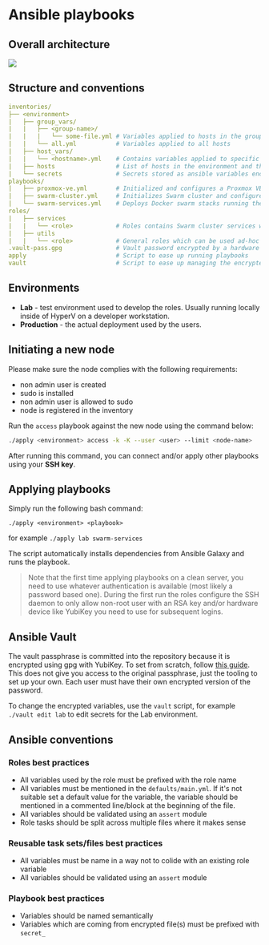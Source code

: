 # Ansible playbooks

## Overall architecture

![](./homecentr.png)

## Structure and conventions

```yaml
inventories/
├── <environment>
|   ├── group_vars/
|   |   ├── <group-name>/
|   |   |   └── some-file.yml # Variables applied to hosts in the group
|   |   └── all.yml           # Variables applied to all hosts
|   ├── host_vars/
|   |   └── <hostname>.yml    # Contains variables applied to specific hosts
|   ├── hosts                 # List of hosts in the environment and their mapping to groups/
|   └── secrets               # Secrets stored as ansible variables encrypted by ansible-vault
playbooks/
|   ├── proxmox-ve.yml        # Initialized and configures a Proxmox VE node for hosting VMs
|   ├── swarm-cluster.yml     # Initializes Swarm cluster and configures swarm nodes for hosting services
|   └── swarm-services.yml    # Deploys Docker swarm stacks running the services
roles/
|   ├── services
|   |   └── <role>            # Roles contains Swarm cluster services which present value for the end user
|   ├── utils
|   |   └── <role>            # General roles which can be used ad-hoc
.vault-pass.gpg               # Vault password encrypted by a hardware token
apply                         # Script to ease up running playbooks
vault                         # Script to ease up managing the encrypted secrets
```

## Environments

- **Lab** - test environment used to develop the roles. Usually running locally inside of HyperV on a developer workstation.
- **Production** - the actual deployment used by the users.

## Initiating a new node
Please make sure the node complies with the following requirements:
- non admin user is created
- sudo is installed
- non admin user is allowed to sudo
- node is registered in the inventory

Run the `access` playbook against the new node using the command below:
```bash
./apply <environment> access -k -K --user <user> --limit <node-name>
```

After running this command, you can connect and/or apply other playbooks using your **SSH key**.

## Applying playbooks

Simply run the following bash command:

```
./apply <environment> <playbook>
```

for example `./apply lab swarm-services`

The script automatically installs dependencies from Ansible Galaxy and runs the playbook.

> Note that the first time applying playbooks on a clean server, you need to use whatever authentication is available (most likely a password based one). During the first run the roles configure the SSH daemon to only allow non-root user with an RSA key and/or hardware device like YubiKey you need to use for subsequent logins.

## Ansible Vault
The vault passphrase is committed into the repository because it is encrypted using gpg with YubiKey. To set from scratch, follow [this guide](https://disjoint.ca/til/2016/12/14/encrypting-the-ansible-vault-passphrase-using-gpg/). This does not give you access to the original passphrase, just the tooling to set up your own. Each user must have their own encrypted version of the password.

To change the encrypted variables, use the `vault` script, for example `./vault edit lab` to edit secrets for the Lab environment.

## Ansible conventions

### Roles best practices
- All variables used by the role must be prefixed with the role name
- All variables must be mentioned in the `defaults/main.yml`. If it's not suitable set a default value for the variable, the variable should be mentioned in a commented line/block at the beginning of the file.
- All variables should be validated using an `assert` module
- Role tasks should be split across multiple files where it makes sense

### Reusable task sets/files best practices
- All variables must be name in a way not to colide with an existing role variable
- All variables should be validated using an `assert` module

### Playbook best practices
- Variables should be named semantically
- Variables which are coming from encrypted file(s) must be prefixed with `secret_`